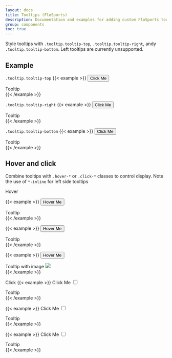 ```yaml
---
layout: docs
title: Tooltips (FloSports)
description: Documentation and examples for adding custom FloSports tooltips with CSS
group: components
toc: true
---
```


Style tooltips with `.tooltip.tooltip-top`, `.tooltip.tooltip-right`, andy `.tooltip.tooltip-bottom`. Left tooltips are currently unsupported.

## Example

`.tooltip.tooltip-top`
{{< example >}}
<button type="button" class="btn btn-primary">Click Me</button>
<div class="tooltip tooltip-top">Tooltip</div>
{{< /example >}}

`.tooltip.tooltip-right`
{{< example >}}
<button type="button" class="btn btn-primary">Click Me</button>
<div class="tooltip tooltip-right">Tooltip</div>
{{< /example >}}

`.tooltip.tooltip-bottom`
{{< example >}}
<button type="button" class="btn btn-primary">Click Me</button>
<div class="tooltip tooltip-bottom">Tooltip</div>
{{< /example >}}



## Hover and click

Combine tooltips with `.hover-*` or `.click-*` classes to control display. Note the use of `*-inline` for left side tooltips

Hover

{{< example >}}
<button type="button" class="btn btn-primary hover-target">Hover Me</button>
<div class="tooltip tooltip-top hover-toggle-block">Tooltip</div>
{{< /example >}}

{{< example >}}
<button type="button" class="btn btn-primary hover-target">Hover Me</button>
<div class="tooltip tooltip-right hover-toggle-inline">Tooltip</div>
{{< /example >}}

{{< example >}}
<button type="button" class="btn btn-primary hover-target">Hover Me</button>
<div class="tooltip tooltip-bottom hover-toggle-block w-50">Tooltip with image
  <img class="img-fluid" src="https://via.placeholder.com/1000"/>
</div>
{{< /example >}}

Click
{{< example >}}
<label for="click-toggle-input-top" type="button" class="btn btn-primary">Click Me</label>
<input class="click-toggle-input d-none" type="checkbox" id="click-toggle-input-top">
<div class="tooltip tooltip-top click-toggle-block">Tooltip</div>
{{< /example >}}

{{< example >}}
<label for="click-toggle-input-right" type="button" class="btn btn-primary">Click Me</label>
<input class="click-toggle-input d-none" type="checkbox" id="click-toggle-input-right">
<div class="tooltip tooltip-right click-toggle-inline">Tooltip</div>
{{< /example >}}

{{< example >}}
<label for="click-toggle-input-bottom" type="button" class="btn btn-primary">Click Me</label>
<input class="click-toggle-input d-none" type="checkbox" id="click-toggle-input-bottom">
<div class="tooltip tooltip-bottom click-toggle-block">Tooltip</div>
{{< /example >}}

